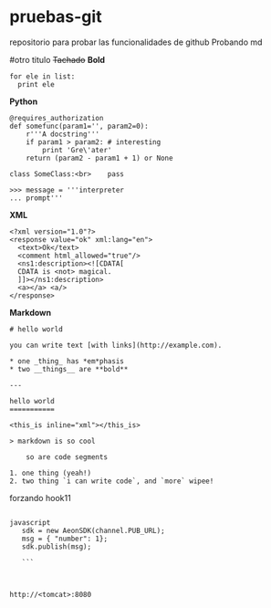 # pruebas-git
repositorio para probar las funcionalidades de github
Probando md

#otro titulo 
~~Tachado~~
**Bold**

```
for ele in list:
  print ele
```



**Python**

	@requires_authorization
	def somefunc(param1='', param2=0):
	    r'''A docstring'''
	    if param1 > param2: # interesting
	        print 'Gre\'ater'
	    return (param2 - param1 + 1) or None

	class SomeClass:<br>    pass

	>>> message = '''interpreter
	... prompt'''

**XML**

	<?xml version="1.0"?>
	<response value="ok" xml:lang="en">
	  <text>Ok</text>
	  <comment html_allowed="true"/>
	  <ns1:description><![CDATA[
	  CDATA is <not> magical.
	  ]]></ns1:description>
	  <a></a> <a/>
	</response>
	

**Markdown**

	# hello world

	you can write text [with links](http://example.com).

	* one _thing_ has *em*phasis
	* two __things__ are **bold**

	---

	hello world
	===========

	<this_is inline="xml"></this_is>

	> markdown is so cool

	    so are code segments

	1. one thing (yeah!)
	2. two thing `i can write code`, and `more` wipee!

forzando hook11

 ```

 javascript
    sdk = new AeonSDK(channel.PUB_URL);
    msg = { "number": 1};
    sdk.publish(msg);

    ```


    
http://<tomcat>:8080
